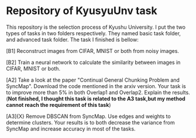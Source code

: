 # Repository of KyusyuUnv task
This repository is the selection process of Kyushu University.
I put the two types of tasks in two folders respectively. They named basic task folder, and advanced task folder.
The task I finished is bellow:

[B1] Reconstruct images from CIFAR, MNIST or both from noisy images. 

[B2] Train a neural network to calculate the similarity between images in CIFAR, MNIST or both.

[A2] Take a look at the paper "Continual General Chunking Problem and SyncMap". Download the code mentioned in the arxiv version. Your task is to improve more than 5% in both Overlap1 and Overlap2. Explain the results.(**Not finished, I thought this task is related to the A3 task,but my method cannot reach the requirement of this task**)

[A3]{X} Remove DBSCAN from SyncMap. Use edges and weights to determine clusters. Your results is to both decrease the variance from SyncMap and increase accuracy in most of the tasks.

